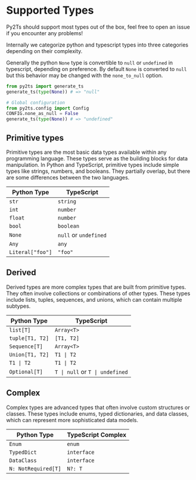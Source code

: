 # Supported Types

Py2Ts should support most types out of the box, feel free to open an issue if you encounter any problems!

Internally we categorize python and typescript types into three categories depending on their complexity.

Generally the python `None` type is convertible to `null` or `undefined` in typescript, depending on preference. By default `None` is converted to `null`
but this behavior may be changed with the `none_to_null` option. 

```python
from py2ts import generate_ts
generate_ts(type(None)) # => "null"

# Global configuration
from py2ts.config import Config
CONFIG.none_as_null = False
generate_ts(type(None)) # => "undefined"
```


## Primitive types

Primitive types are the most basic data types available within any programming language. These types serve as the building blocks for data manipulation. In Python and TypeScript, primitive types include simple types like strings, numbers, and booleans. They partially overlap, but there are some differences between the two languages.

| Python Type       | TypeScript                     |
|-------------------|--------------------------------|
| `str`             | `string`                       |
| `int`             | `number`                       |
| `float`           | `number`                       |
| `bool`            | `boolean`                      |
| `None`            | `null` or `undefined`          |
| `Any`             | `any`                          |
| `Literal["foo"]`  | `"foo"`                        |

## Derived 

Derived types are more complex types that are built from primitive types. They often involve collections or combinations of other types. These types include lists, tuples, sequences, and unions, which can contain multiple subtypes.

| Python Type       | TypeScript                     |
|-------------------|--------------------------------|
| `list[T]`         | `Array<T>`                     |
| `tuple[T1, T2]`   | `[T1, T2]`                     |
| `Sequence[T]`     | `Array<T>`                     |
| `Union[T1, T2]`   | `T1 \| T2`                     |
| `T1 \| T2`        | `T1 \| T2`                     |
| `Optional[T]`     | `T \| null` or `T \| undefined`|



## Complex 

Complex types are advanced types that often involve custom structures or classes. These types include enums, typed dictionaries, and data classes, which can represent more sophisticated data models.

| Python Type          | TypeScript Complex             |
|----------------------|--------------------------------|
| `Enum`               | `enum`                         |
| `TypedDict`          | `interface`                    |
| `DataClass`          | `interface`                    |
| `N: NotRequired[T]`  | `N?: T`                        |

